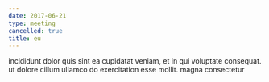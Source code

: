 ```yaml
---
date: 2017-06-21
type: meeting
cancelled: true
title: eu
---
```

incididunt dolor quis sint ea cupidatat veniam, et in qui voluptate consequat. ut dolore cillum ullamco do exercitation esse mollit. magna consectetur